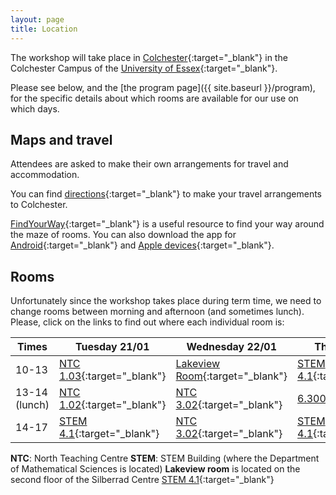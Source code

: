 ```yaml
---
layout: page
title: Location
---
```


The workshop will take place in 
[Colchester](https://en.wikipedia.org/wiki/Colchester){:target="_blank"}
in the Colchester Campus
of the
[University of Essex](https://www.essex.ac.uk/){:target="_blank"}. 

Please see below, and the
[the program page]({{ site.baseurl }}/program),
for the specific details about which rooms are available
for our use on which days.

<h2>Maps and travel</h2>

Attendees are asked to make their own arrangements for travel and accommodation.

You can find [directions](https://www.essex.ac.uk/life/colchester-campus/how-to-get-here){:target="_blank"} to make your travel arrangements to Colchester.

 [FindYourWay](https://findyourway.essex.ac.uk/){:target="_blank"} is a useful resource to find your way around the maze of rooms. You can also download the app for [Android](https://play.google.com/store/apps/details?id=com.smartne.wai2go&hl=en_GB){:target="_blank"} and [Apple devices](https://apps.apple.com/us/app/findyourway-essex/id583445484){:target="_blank"}.

<h2>Rooms</h2>

Unfortunately since the workshop takes place during term time, we need to change rooms between morning and afternoon (and sometimes lunch). Please, click on the links to find out where each individual room is:

|Times |Tuesday 21/01|Wednesday 22/01|Thursday 23/01|
|----|----|----|----|
|10-13|[NTC 1.03](https://findyourway.essex.ac.uk:8080/share/e5ef2d3e735446ac37a28720f02cfa55){:target="_blank"} |[Lakeview Room](https://findyourway.essex.ac.uk:8080/share/49bb55d7d612d7a475bce22139d11de0){:target="_blank"}|[STEM 4.1](https://findyourway.essex.ac.uk:8080/share/78ca3e3060b208db87fdc3919a603499){:target="_blank"}|
|13-14 (lunch)|[NTC 1.02](https://findyourway.essex.ac.uk:8080/share/162130ffcb2242caf8cd8e778170e5a4){:target="_blank"}|[NTC 3.02](https://findyourway.essex.ac.uk:8080/share/04b5b644ac3bf0098c8acb6a66de200b){:target="_blank"}|[6.300](https://findyourway.essex.ac.uk:8080/share/dd0b7ec2d064d29a02bdf426743092a0){:target="_blank"}|
|14-17|[STEM 4.1](https://findyourway.essex.ac.uk:8080/share/78ca3e3060b208db87fdc3919a603499){:target="_blank"}|[NTC 3.02](https://findyourway.essex.ac.uk:8080/share/04b5b644ac3bf0098c8acb6a66de200b){:target="_blank"}|[STEM 4.1](https://findyourway.essex.ac.uk:8080/share/78ca3e3060b208db87fdc3919a603499){:target="_blank"}|

**NTC**: North Teaching Centre
**STEM**: STEM Building (where the Department of Mathematical Sciences is located)
**Lakeview room** is located on the second floor of the Silberrad Centre [STEM 4.1](https://findyourway.essex.ac.uk:8080/share/d92c719d893e2207e00476c787023eb2){:target="_blank"}


